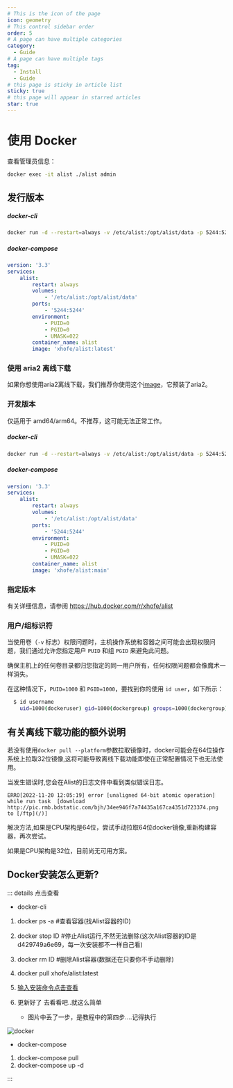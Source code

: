 ```yaml
---
# This is the icon of the page
icon: geometry
# This control sidebar order
order: 5
# A page can have multiple categories
category:
  - Guide
# A page can have multiple tags
tag:
  - Install
  - Guide
# this page is sticky in article list
sticky: true
# this page will appear in starred articles
star: true
---
```


# 使用 Docker

查看管理员信息：

```bash
docker exec -it alist ./alist admin
```

## 发行版本

##### docker-cli

```bash
docker run -d --restart=always -v /etc/alist:/opt/alist/data -p 5244:5244 -e PUID=0 -e PGID=0 -e UMASK=022 --name="alist" xhofe/alist:latest
```

##### docker-compose
```yaml
version: '3.3'
services:
    alist:
        restart: always
        volumes:
            - '/etc/alist:/opt/alist/data'
        ports:
            - '5244:5244'
        environment:
            - PUID=0
            - PGID=0
            - UMASK=022
        container_name: alist
        image: 'xhofe/alist:latest'
```

### 使用 aria2 离线下载

如果你想使用aria2离线下载，我们推荐你使用这个[image](https://hub.docker.com/r/xhofe/alist-aria2)，它预装了aria2。

### 开发版本

仅适用于 amd64/arm64。不推荐，这可能无法正常工作。

##### docker-cli

```bash
docker run -d --restart=always -v /etc/alist:/opt/alist/data -p 5244:5244 -e PUID=0 -e PGID=0 -e UMASK=022 --name="alist" xhofe/alist:main
```

##### docker-compose
```yaml
version: '3.3'
services:
    alist:
        restart: always
        volumes:
            - '/etc/alist:/opt/alist/data'
        ports:
            - '5244:5244'
        environment:
            - PUID=0
            - PGID=0
            - UMASK=022
        container_name: alist
        image: 'xhofe/alist:main'
```

### 指定版本

有关详细信息，请参阅 https://hub.docker.com/r/xhofe/alist

### 用户/组标识符

当使用卷（`-v` 标志）权限问题时，主机操作系统和容器之间可能会出现权限问题，我们通过允许您指定用户 `PUID` 和组 `PGID` 来避免此问题。

确保主机上的任何卷目录都归您指定的同一用户所有，任何权限问题都会像魔术一样消失。

在这种情况下，`PUID=1000` 和 `PGID=1000`，要找到你的使用 `id user`，如下所示：

```bash
  $ id username
    uid=1000(dockeruser) gid=1000(dockergroup) groups=1000(dockergroup)
```

## 有关离线下载功能的额外说明

若没有使用```docker pull --platform```参数拉取镜像时，docker可能会在64位操作系统上拉取32位镜像,这将可能导致离线下载功能即使在正常配置情况下也无法使用。

当发生错误时,您会在Alist的日志文件中看到类似错误日志。

```ERRO[2022-11-20 12:05:19] error [unaligned 64-bit atomic operation] while run task  [download http://pic.rmb.bdstatic.com/bjh/34ee946f7a74435a167ca4351d723374.png to [/ftp](/)]```

解决方法,如果是CPU架构是64位，尝试手动拉取64位docker镜像,重新构建容器，再次尝试。

如果是CPU架构是32位，目前尚无可用方案。

## Docker安装怎么更新?
::: details 点击查看
  - docker-cli

  1. docker ps -a #查看容器(找Alist容器的ID)

  2. docker stop ID #停止Alist运行,不然无法删除(这次Alist容器的ID是d429749a6e69，每一次安装都不一样自己看)

  3. docker rm ID #删除Alist容器(数据还在只要你不手动删除)

  4. docker pull xhofe/alist:latest

  5. [输入安装命令点击查看](#docker-cli)

  6. 更新好了 去看看吧..就这么简单
     - 图片中丢了一步，是教程中的第四步....记得执行

  ![docker](/img/faq/updocker.png)
  
  - docker-compose 
  1. docker-compose pull
  2. docker-compose up -d

:::
